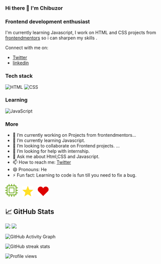 ### Hi there 👋 I'm Chibuzor

### Frontend development enthusiast
 I'm currently learning Javascript, I work on HTML and CSS projects from [frontendmentors](https://www.frontendmentor.io/home) so i can sharpen my skills .

Connect with me on: <br>
* [Twitter](https://twitter.com/francisobinneji)
* [linkedin](https://linkedin.com/in/chibuzor-francis-obinneji/)

### Tech stack
![HTML](https://img.shields.io/badge/HTML5-E34F26?style=for-the-badge&logo=html5&logoColor=white) 
![CSS](https://img.shields.io/badge/-css3-1572B6?&style=for-the-badge&logo=css3&logoColor=white)

### Learning

![JavaScript](https://img.shields.io/badge/-javascript-F7DF1E?&style=for-the-badge&logo=javascript&logoColor=black)

### More

- 🔭 I’m currently working on Projects from frontendmentors...
- 🌱 I’m currently learning Javascript.
- 👯 I’m looking to collaborate on Frontend projects. ...
- 🤔 I’m looking for help with internship. 
- 💬 Ask me about Html,CSS and Javascript.
- 📫 How to reach me: [Twitter](https://twitter.com/francisobinneji)
- 😄 Pronouns: He
- ⚡ Fun fact: Learning to code is fun till you need to fix a bug.

<a href='https://docs.github.com/en/developers'><img src='https://raw.githubusercontent.com/acervenky/animated-github-badges/master/assets/devbadge.gif' width='40' height='40'></a> <a href='https://stars.github.com/'><img src='https://raw.githubusercontent.com/acervenky/animated-github-badges/master/assets/starbadge.gif' width='35' height='35'></a> <a href='https://docs.github.com/en/github/supporting-the-open-source-community-with-github-sponsors'><img src='https://raw.githubusercontent.com/acervenky/animated-github-badges/master/assets/sponsorbadge.gif' width='35' height='35'></a> 

<!-- [![Top Langs](https://github-readme-stats.vercel.app/api/top-langs/?username=obinneji)](https://github.com/anuraghazra/github-readme-stats) -->

<!-- ![GitHub stats](https://github-readme-stats.vercel.app/api?username=obinneji&show_icons=true) -->
## 📈 GitHub Stats

<a href="https://github.com/obinneji/github-readme-stats"><img height="150em" src="https://github-readme-stats.vercel.app/api/top-langs/?username=obinneji&hide=Shell,Ruby&layout=compact&theme=onedark" /></a> 
<a href="https://github.com/obinneji/github-readme-stats"><img height="150em" src="https://github-readme-stats.vercel.app/api?username=obinneji&show_icons=true&theme=onedark" /></a>
 

![GitHub Activity Graph](https://activity-graph.herokuapp.com/graph?username=obinneji)  

![GitHub streak stats](https://github-readme-streak-stats.herokuapp.com/?user=obinneji)  

![Profile views](https://gpvc.arturio.dev/obinneji)  
